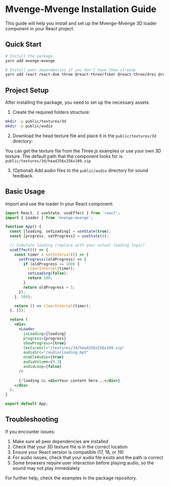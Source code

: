 # Mvenge-Mvenge Installation Guide

This guide will help you install and set up the Mvenge-Mvenge 3D loader component in your React project.

## Quick Start

```bash
# Install the package
yarn add mvenge-mvenge

# Install peer dependencies if you don't have them already
yarn add react react-dom three @react-three/fiber @react-three/drei @react-three/postprocessing
```

## Project Setup

After installing the package, you need to set up the necessary assets:

1. Create the required folders structure:

```bash
mkdir -p public/textures/3d
mkdir -p public/audio
```

2. Download the head texture file and place it in the `public/textures/3d` directory:

You can get the texture file from the Three.js examples or use your own 3D texture.
The default path that the component looks for is: `public/textures/3d/head256x256x109.zip`

3. (Optional) Add audio files to the `public/audio` directory for sound feedback.

## Basic Usage

Import and use the loader in your React component:

```jsx
import React, { useState, useEffect } from 'react';
import { Loader } from 'mvenge-mvenge';

function App() {
  const [loading, setLoading] = useState(true);
  const [progress, setProgress] = useState(0);

  // Simulate loading (replace with your actual loading logic)
  useEffect(() => {
    const timer = setInterval(() => {
      setProgress((oldProgress) => {
        if (oldProgress >= 100) {
          clearInterval(timer);
          setLoading(false);
          return 100;
        }
        return oldProgress + 5;
      });
    }, 500);

    return () => clearInterval(timer);
  }, []);

  return (
    <div>
      <Loader 
        isLoading={loading}
        progress={progress}
        showProgress={true}
        textureUrl="/textures/3d/head256x256x109.zip"
        audioSrc="/audio/loading.mp3"
        enableAudio={true}
        audioVolume={0.3}
        audioLoop={false}
      />
      
      {!loading && <div>Your content here...</div>}
    </div>
  );
}

export default App;
```

## Troubleshooting

If you encounter issues:

1. Make sure all peer dependencies are installed
2. Check that your 3D texture file is in the correct location
3. Ensure your React version is compatible (17, 18, or 19)
4. For audio issues, check that your audio file exists and the path is correct
5. Some browsers require user interaction before playing audio, so the sound may not play immediately

For further help, check the examples in the package repository. 